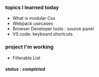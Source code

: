 ### topics I learned today 
- What is modular Css   
- Webpack usecases
- Browser Developer tools : source panel
- VS code: keyboard shortcuts



### project I'm working
 - Filterable List
 ##### status :  completed
 
     
